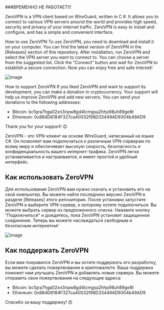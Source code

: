 ###ВРЕМЕННО НЕ РАБОТАЕТ!!!

ZeroVPN is a VPN client based on WireGuard, written in C #. It allows you to connect to various VPN servers around the world and provides high speed, security and privacy of your internet traffic. ZeroVPN is easy to install and configure, and has a simple and convenient interface.

How to use ZeroVPN
To use ZeroVPN, you need to download and install it on your computer. You can find the latest version of ZeroVPN in the [Releases] section of this repository. After installation, run ZeroVPN and select the VPN server you want to connect to. You can choose a server from the suggested list. Click the “Connect” button and wait for ZeroVPN to establish a secure connection. Now you can enjoy free and safe internet!

![image](https://github.com/Makhronov/ZeroVPN/assets/92443330/e69ad27a-0c70-4da3-95dd-7699fb8b3b85)

How to support ZeroVPN
If you liked ZeroVPN and want to support its development, you can make a donation in cryptocurrency. Your support will help us improve ZeroVPN and add new servers. You can send your donations to the following addresses:

- Bitcoin: bc1qra7hga02xn3npw8gd4lcmgsa2hhp98uh89ge8t
- Ethereum: 0x884D6184F327ca40032f98D33449AD9304b49AD9

Thank you for your support! 😊


ZeroVPN - это VPN-клиент на основе WireGuard, написанный на языке C#. Он позволяет вам подключаться к различным VPN-серверам по всему миру и обеспечивает высокую скорость, безопасность и конфиденциальность вашего интернет-трафика. ZeroVPN легко устанавливается и настраивается, и имеет простой и удобный интерфейс.

## Как использовать ZeroVPN

Для использования ZeroVPN вам нужно скачать и установить его на свой компьютер. Вы можете найти последнюю версию ZeroVPN в разделе [Releases] этого репозитория. После установки запустите ZeroVPN и выберите VPN-сервер, к которому хотите подключиться. Вы можете выбрать сервер из предложенного списка. Нажмите кнопку "Подключиться" и дождитесь, пока ZeroVPN установит защищенное соединение. Теперь вы можете наслаждаться свободным и безопасным интернетом!

![image](https://github.com/Makhronov/ZeroVPN/assets/92443330/e69ad27a-0c70-4da3-95dd-7699fb8b3b85)

## Как поддержать ZeroVPN

Если вам понравился ZeroVPN и вы хотите поддержать его разработку, вы можете сделать пожертвование в криптовалюте. Ваша поддержка поможет нам улучшать ZeroVPN и добавлять новые сервера. Вы можете отправить свои пожертвования на следующие адреса:

- Bitcoin: bc1qra7hga02xn3npw8gd4lcmgsa2hhp98uh89ge8t
- Ethereum: 0x884D6184F327ca40032f98D33449AD9304b49AD9

Спасибо за вашу поддержку! 😊
